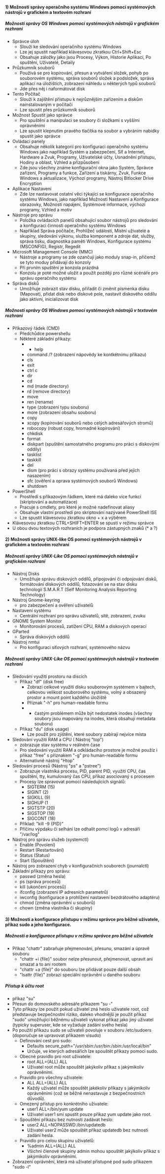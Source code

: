 #### 1) Možnosti správy operačního systému Windows pomocí systémových nástrojů v grafickém a textovém rozhraní

##### Možnosti správy OS Windows pomocí systémových nástrojů v grafickém rozhraní
- Správce úloh
	- Slouží ke sledování operačního systému Windows
	- Lze jej spustit například klávesovou zkratkou Ctrl+Shift+Esc
	- Obsahuje záložky jako jsou Procesy, Výkon, Historie Aplikací, Po spuštění, Uživatelé, Detaily
- Průzkumník souborů
	- Používá se pro kopírování, přesun a vytváření složek, pohyb po souborovém systému, správa souborů složek a podsložek, správa aplikací na úložištích, zobrazení náhledu u některých typů souborů
	- Jde přes něj i naformátovat disk
- Tento Počítač
	- Slouží k zajištění přístupu k nejrůznějším zařízením a diskům nainstalovaným v počítači
	- Lze spustit přes průzkumník souborů
- Možnost Spustit jako správce
	- Pro spuštění a manipulaci se soubory či složkami s vyššími oprávněními
	- Lze spustit klepnutím pravého tlačítka na soubor a vybráním nabídky spustit jako správce
- Ovládací panely
	- Obsahuje několik kategorií pro konfiguraci operačního systému Windows jako například Systém a zabezpečení, Síť a Internet, Hardware a Zvuk, Programy, Uživatelské účty, Usnadnění přístupu, Hodiny a oblast, Vzhled a přizpůsobení
	- Zde jsou všechny známe konfigurační okna jako Systém, Správce zařízení, Programy a funkce, Zařízení a tiskárny, Zvuk, Funkce Windows a aktualizace, Výchozí programy, Nástroj Bitlocker Drive Encryption
- Aplikace Nastavení
	- Zde lze nastavovat ostatní věci týkající se konfigurace operačního systému Windows, jako například Možnosti Nastavení a Konfigurace obrazovky, Možnosti napájení, Systémové informace, výchozí programy, Vzhled a motiv
- Nástroje pro správu
	- Položka ovládacích panelů obsahující soubor nástrojů pro sledování a konfiguraci činnosti operačního systému Windows
	- Například Správa počítače, Prohlížeč událostí, Místní uživatelé a skupiny, sledování výkonu, služba komponent a zdroje dat, služby, správa tisku, diagnostika paměti Windows, Konfigurace systému (MSCONFIG), Registr, Regedit
- Microsoft Management Console (MMC)
	- Nástroje a programy se zde ozančují jako moduly snap-in, přičemž se tyto moduy přidávají do konzoly
	- Při prvním spuštění je konzola prázdná
	- Konzolu je poté možné uložit a použít později pro různé scénáře pro správu operačního systému
- Správa disků
	- Umožňuje zobrazit stav disku, přiřadit či změnit písmenka disku (Mapovat), přidat disk nebo diskové pole, nastavit diskového oddílu jako aktivní, inicializovat disk

##### Možnosti správy OS Windows pomocí systémových nástrojů v textovém rozhraní
- Příkazový řádek (CMD)
	- Předchůdce powershellu
	- Některé základní příkazy:
		- - help
		- command /? (zobrazení nápovědy ke kontkétnímu příkazu)
		- cls
		- exit
		- ctrl c
		- dir
		- cd 
		- md (made directory)
		- rd (remove directory)
		- move 
		- ren (rename)
		- type (zobrazení typu souboru)
		- more (zobrazení obsahu souboru)
		- copy
		- xcopy (kopírování souborů nebo celých adresářových stromů)
		- robocopy (robust copy, hromadné kopírování)
		- chkdisk
		- format
		- diskpart (spuštění samostatného programu pro práci s diskovými oddíly)
		- tasklist
		- taskkill
		- del
		- dism (pro práci s obrazy systému používaná před jejich nasazením)
		- sfc (ověření a oprava systémových souborů Windows)
		- shutdown
- PowerShell
	- Prostředí s příkazovým řádkem, které má daleko více funkcí (skriptování a automatizace)
	- Pracuje s cmdlety, pro které je možné nadefinovat aliasy
	- Obsahuje vlastní prostředí pro skriptování nazývané PowerShell ISE
	- Lze spustit klávesovou zkratkou okno + x a výběrem
- Klávesovou zkratkou CTRL+SHIFT+ENTER se spustí v režimu správce
- U obou dvou textových rozhraních je podpora zástupných znaků (* a ?)

#### 2) Možnosti správy UNIX-like OS pomocí systémových nástrojů v grafickém a textovém rozhraní

##### Možnosti správy UNIX-Like OS pomocí systémových nástrojů v grafickém rozhraní
- Nástroj Disks
	- Umožňuje správu diskových oddílů, připojování či odpojování disků, formátování diskových oddílů, fotazování se na stav disku technologií S.M.A.R.T (Self Monitoring Analysis Reporting Technology)
- Nástroj Gnome-keyring
	- pro zabezpečení a ověření uživatelů
- Nastavení systému 
	- Centrální rozhraní pro správu uživatelů, sítě, zobrazení, zvuku
- GNOME System Monitor
	- Monitorování procesů, zatížení CPU, RAM a diskových operací
- GParted
	- Správa diskových oddílů
- Nástroj nmtui
	- Pro konfiguraci síťových rozhraní, systémového názvu

##### Možnosti správy UNIX-Like OS pomocí systémových nástrojů v textovém rozhraní
- Sledování využití prostoru na discích
	- Příkaz "df" (disk free)
		- Zobrazí celkové využití disku souborovým systémem v bajtech, celkovou velikost souborového systému, volný a obsazený prostor a mount point každého úložiště
		- Příznak "-h" pro human-readable formu
		- - častým problémem může být nedostatek inodes (všechny soubory jsou mapovány na inodes, která obsahují metadata souboru)
	- Příkaz "du" (disk usage)
		- Lze použít pro zjištění, které soubory zabírají nejvíce místa
- Sledování využití RAM a CPU ( Nástroj "top")
	- zobrazuje stav systému v reálném čase
	- Pro sledování využití RAM a odkládacího prostore je možné použíz i příkaz "free" s příznakem "-g" pro human-readable formu
	- Alternativně nástroj "Htop"
- Sledování procesů (Nástroj "ps" a "pstree")
	- Zobrazuje vlastníka procesu, PID, parent PID, využití CPU, čas spuštění, tty, kumulovaný čas CPU, příkaz asociovaný s procesem
	- Procesy lze spravovat pomocí následujících signálů:
		- SIGTERM (15)
		- SIGINT (2)
		- SIGKILL (9)
		- SIGHUP (1
		- SIGTSTP (20)
		- SIGSTOP (19)
		- SIGCONT (18)
	- Příklad: "kill -9 {PID}"
	- Příčinu výpdaku či selhání lze odhalit pomcí logů v adresáři "/var/log"
- Nástroj pro správu služeb (systemctl)
	- Enable (Povolení)
	- Restart (Restartování)
	- Status (Status)
	- Start (Spouštění)
- Nástroj pro zobrazení chyb v konfiguračních souborech (journalctl)
- Základní příkazy pro správu:
	- passwd (změna hesla)
	- ps (správa procesů)
	- kill (ukončení procesů)
	- ifconfig (zobrazení IP adresních parametrů)
	- iwconfig (konfigurace a prohlížení nastavení bezdrátového adaptéru)
	- chmod (změna oprávnění u souborů)
	- chown (změna vlastníka či skupiny)

#### 3) Možnosti a konfigurace přístupu v režimu správce pro běžné uživatele, příkaz sudo a jeho konfigurace.
##### Možnosti a konfigurace přístupu v režimu správce pro běžné uživatele
- Příkaz "chattr" zabraňuje přejmenování, přesunu, smazání a úpravě souboru
	- "chattr +i {file}" soubor nelze přesunout, přejmenovat, upravit ani smazat a to ani rootem
	- "chattr +a {file}" do souboru lze přidávat pouze další obsah
	- "lsattr {file}" zobrazí speciální oprávnění u daného souboru 

##### Přístup k účtu root
- příkaz "su"
- Přesun do domovského adresáře příkazem "su -"
- Tyto příkazy lze použít pokud uživatel zná heslo uživatele root, což představuje bezpečnostní riziko, daleko vhodnější je použít příkaz "sudo" umožňující běžnému uživateli vykonat příkaz jako jiný uživatel (typicky superuser, kde se vyžaduje zadání svého hesla)
- Po použití příkazu sudo se uživateli povoluje v souboru /etc/sudoers (doporučuje se upravovat příkazem visudo)
	- Definování cest pro sudo:  
	    - Defaults secure_path="/usr/sbin:/usr/bin:/sbin:/usr/local/bin"  
	    - Určuje, ve kterých adresářích lze spouštět příkazy pomocí sudo.
	- Obecné pravidlo pro root uživatele:  
	    - root ALL=(ALL) ALL  
	    - Uživatel root může spouštět jakýkoliv příkaz s jakýmikoliv oprávněními.
	- Pravidlo pro všechny uživatele:  
	    - ALL ALL=(ALL) ALL  
	    - Každý uživatel může spouštět jakékoliv příkazy s jakýmikoliv oprávněními (což se běžně nenastavuje z bezpečnostních důvodů).
	- Omezený přístup pro konkrétního uživatele:  
	    - user1 ALL=/bin/yum update  
	    -  Uživatel user1 smí spustit pouze příkaz yum update jako root.
	- Spouštění příkazu bez nutnosti zadávat heslo:  
	    - user2 ALL=NOPASSWD:/bin/updatedb  
	    - Uživatel user2 může spouštět příkaz updatedb bez nutnosti zadání hesla.
	- Pravidlo pro celou skupinu uživatelů:  
	    - %admin ALL=(ALL) ALL  
	    - Všichni členové skupiny admin mohou spouštět jakýkoliv příkaz s jakýmikoliv oprávněními.
- Zobrazení oprávnění, která má uživatel přístupné pod sudo příkazem "sudo -l"
